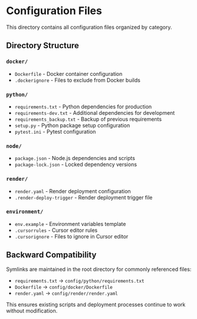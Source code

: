 # Configuration Files

This directory contains all configuration files organized by category.

## Directory Structure

### `docker/`
- `Dockerfile` - Docker container configuration
- `.dockerignore` - Files to exclude from Docker builds

### `python/`
- `requirements.txt` - Python dependencies for production
- `requirements-dev.txt` - Additional dependencies for development
- `requirements_backup.txt` - Backup of previous requirements
- `setup.py` - Python package setup configuration
- `pytest.ini` - Pytest configuration

### `node/`
- `package.json` - Node.js dependencies and scripts
- `package-lock.json` - Locked dependency versions

### `render/`
- `render.yaml` - Render deployment configuration
- `.render-deploy-trigger` - Render deployment trigger file

### `environment/`
- `env.example` - Environment variables template
- `.cursorrules` - Cursor editor rules
- `.cursorignore` - Files to ignore in Cursor editor

## Backward Compatibility

Symlinks are maintained in the root directory for commonly referenced files:
- `requirements.txt` → `config/python/requirements.txt`
- `Dockerfile` → `config/docker/Dockerfile`
- `render.yaml` → `config/render/render.yaml`

This ensures existing scripts and deployment processes continue to work without modification. 